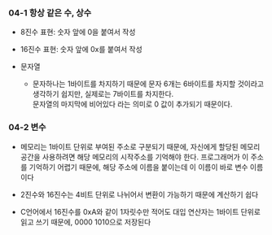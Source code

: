 ### 04-1 항상 같은 수, 상수
- 8진수 표현: 숫자 앞에 0을 붙여서 작성
- 16진수 표현: 숫자 앞에 0x를 붙여서 작성

- 문자열
   - 문자하나는 1바이트를 차지하기 때문에 문자 6개는 6바이트를 차지할 것이라고 생각하기 쉽지만, 실제로는 7바이트를 차지한다.<br> 문자열의 마지막에 비어있다 라는 의미로 0 값이 추가되기 때문이다. 

### 04-2 변수
- 메모리는 1바이트 단위로 부여된 주소로 구분되기 때문에, 자신에게 할당된 메모리 공간을 사용하려면 해당 메모리의 시작주소를 기억해야 한다. 프로그래머가 이 주소를 기억하기 어렵기 때문에, 해당 주소에 이름을 붙이는데 이 이름이 바로 변수 이름이다

- 2진수와 16진수는 4비트 단위로 나뉘어서 변환이 가능하기 때문에 계산하기 쉽다
- C언어에서 16진수를 0xA와 같이 1자릿수만 적어도 대입 연산자는 1바이트 단위로 읽고 쓰기 때문에, 0000 1010으로 저장된다
